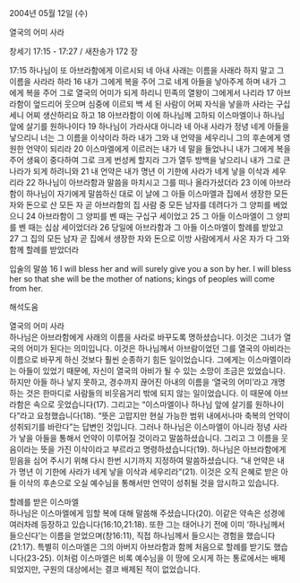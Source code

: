 2004년 05월 12일 (수)

열국의 어미 사라



창세기 17:15 - 17:27 / 새찬송가 172 장


17:15 하나님이 또 아브라함에게 이르시되 네 아내 사래는 이름을 사래라 하지 말고 그 이름을 사라라 하라 16 내가 그에게 복을 주어 그로 네게 아들을 낳아주게 하며 내가 그에게 복을 주어 그로 열국의 어미가 되게 하리니 민족의 열왕이 그에게서 나리라 17 아브라함이 엎드리어 웃으며 심중에 이르되 백 세 된 사람이 어찌 자식을 낳을까 사라는 구십 세니 어찌 생산하리요 하고 18 아브라함이 이에 하나님께 고하되 이스마엘이나 하나님 앞에 살기를 원하나이다 19 하나님이 가라사대 아니라 네 아내 사라가 정녕 네게 아들을 낳으리니 너는 그 이름을 이삭이라 하라 내가 그와 내 언약을 세우리니 그의 후손에게 영원한 언약이 되리라 20 이스마엘에게 이르러는 내가 네 말을 들었나니 내가 그에게 복을 주어 생육이 중다하여 그로 크게 번성케 할지라 그가 열두 방백을 낳으리니 내가 그로 큰 나라가 되게 하려니와 21 내 언약은 내가 명년 이 기한에 사라가 네게 낳을 이삭과 세우리라 22 하나님이 아브라함과 말씀을 마치시고 그를 떠나 올라가셨더라 23 이에 아브라함이 하나님이 자기에게 말씀하신 대로 이 날에 그 아들 이스마엘과 집에서 생장한 모든 자와 돈으로 산 모든 자 곧 아브라함의 집 사람 중 모든 남자를 데려다가 그 양피를 베었으니 24 아브라함이 그 양피를 벤 때는 구십구 세이었고 25 그 아들 이스마엘이 그 양피를 벤 때는 십삼 세이었더라 26 당일에 아브라함과 그 아들 이스마엘이 할례를 받았고 27 그 집의 모든 남자 곧 집에서 생장한 자와 돈으로 이방 사람에게서 사온 자가 다 그와 함께 할례를 받았더라 

입술의 말씀 
16 I will bless her and will surely give you a son by her. I will bless her so that she will be the mother of nations; kings of peoples will come from her.

해석도움





열국의 어미 사라  
하나님은 아브라함에게 사래의 이름을 사라로 바꾸도록 명하셨습니다. 이것은 그녀가 열국의 어미가 된다는 의미입니다. 이것은 하나님께서 아브람이었던 그를 열국의 아비라는 이름으로 바꾸게 하신 것보다 훨씬 순종하기 힘든 일이었습니다. 그에게는 이스마엘이라는 아들이 있었기 때문에, 자신이 열국의 아비가 될 수 있는 소망이 조금은 있었습니다. 하지만 아들 하나 낳지 못하고, 경수까지 끊어진 아내의 이름을 ‘열국의 어미’라고 개명하는 것은 한마디로 사람들의 비웃음거리 밖에 되지 않는 일이었습니다. 이 때문에 아브라함은 속으로 웃었습니다(17). 그리고는 “이스마엘이나 하나님 앞에 살기를 원하나이다”라고 요청했습니다(18). “뜻은 고맙지만 현실 가능한 범위 내에서나마 축복의 언약이 성취되기를 바란다”는 답변인 것입니다. 그러나 하나님은 이스마엘이 아니라 정녕 사라가 낳을 아들을 통해서 언약이 이루어질 것이라고 말씀하셨습니다. 그리고 그 이름을 웃음이라는 뜻을 가진 이삭이라고 부르라고 명령하셨습니다(19). 하나님은 아브라함에게 믿음을 심어 주시기 위해 다시 한번 시기까지 지정하여 말씀하셨습니다. “내 언약은 내가 명년 이 기한에 사라가 네게 낳을 이삭과 세우리라”(21). 이것은 오직 은혜로 받은 아들 이삭의 후손으로 오실 예수님을 통해서만 언약이 성취될 것을 암시하고 있습니다.   

할례를 받은 이스마엘  
하나님은 이스마엘에게 임할 복에 대해 말씀해 주셨습니다(20). 이같은 약속은 성경에 여러차례 등장하고 있습니다(16:10,21:18). 또한 그는 태어나기 전에 이미 ‘하나님께서 들으신다’는 이름을 얻었으며(창16:11), 직접 하나님께서 들으시는 경험을 했습니다(21:17). 특별히 이스마엘은 그의 아버지 아브라함과 함께 처음으로 할례를 받기도 했습니다(23-25). 이처럼 이스마엘은 비록 예수님을 이 땅에 오시게 하는 통로에서는 배제되었지만, 구원의 대상에서는 결코 배제된 적이 없었습니다.